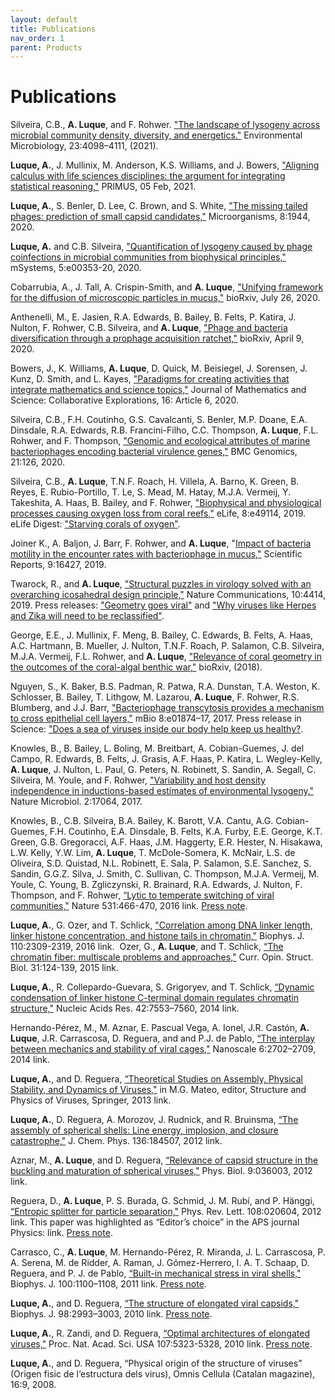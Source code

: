 ```yaml
---
layout: default
title: Publications
nav_order: 1
parent: Products
---
```


# Publications

Silveira, C.B., **A. Luque**, and F. Rohwer. ["The landscape of lysogeny across microbial community density, diversity, and energetics."](doi.org/10.1111/1462-2920.15640) Environmental Microbiology, 23:4098–4111, (2021).

**Luque, A.**, J. Mullinix, M. Anderson, K.S. Williams, and J. Bowers, ["Aligning calculus with life sciences disciplines: the argument for integrating statistical reasoning,"](www.tandfonline.com/doi/full/10.1080/10511970.2021.1881847) PRIMUS, 05 Feb, 2021.

**Luque, A.**, S. Benler, D. Lee, C. Brown, and S. White, ["The missing tailed phages: prediction of small capsid candidates,"](doi.org/10.3390/microorganisms8121944) Microorganisms, 8:1944, 2020.

**Luque, A.** and C.B. Silveira, ["Quantification of lysogeny caused by phage coinfections in microbial communities from biophysical principles,"](https://doi.org/10.1128/mSystems.00353-20) mSystems, 5:e00353-20, 2020.

Cobarrubia, A., J. Tall, A. Crispin-Smith, and **A. Luque**, ["Unifying framework for the diffusion of microscopic particles in mucus,"](https://doi.org/10.1101/2020.07.25.221416) bioRxiv, July 26, 2020.

Anthenelli, M., E. Jasien, R.A. Edwards, B. Bailey, B. Felts, P. Katira, J. Nulton, F. Rohwer, C.B. Silveira, and **A. Luque**, ["Phage and bacteria diversification through a prophage acquisition ratchet,"](https://doi.org/10.1101/2020.04.08.028340) bioRxiv, April 9, 2020.

Bowers, J., K. Williams, **A. Luque**, D. Quick, M. Beisiegel, J. Sorensen, J. Kunz, D. Smith, and L. Kayes, ["Paradigms for creating activities that integrate mathematics and science topics,"](doi.org/10.25891/14f6-by82) Journal of Mathematics and Science: Collaborative Explorations, 16: Article 6, 2020.

Silveira, C.B., F.H. Coutinho, G.S. Cavalcanti, S. Benler, M.P. Doane, E.A. Dinsdale, R.A. Edwards, R.B. Francini-Filho, C.C. Thompson, **A. Luque**, F.L. Rohwer, and F. Thompson, ["Genomic and ecological attributes of marine bacteriophages encoding bacterial virulence genes,"](https://doi.org/10.1186/s12864-020-6523-2) BMC Genomics, 21:126, 2020.

Silveira, C.B., **A. Luque**, T.N.F. Roach, H. Villela, A. Barno, K. Green, B. Reyes, E. Rubio-Portillo, T. Le, S. Mead, M. Hatay, M.J.A. Vermeij, Y. Takeshita, A. Haas, B. Bailey, and F. Rohwer, ["Biophysical and physiological processes causing oxygen loss from coral reefs,"](https://doi.org/10.7554/eLife.49114) eLife, 8:e49114, 2019. eLife Digest: ["Starving corals of oxygen"](elifesciences.org/digests/49114/starving-corals-of-oxygen).

Joiner K., A. Baljon, J. Barr, F. Rohwer, and **A. Luque**, "[Impact of bacteria motility in the encounter rates with bacteriophage in mucus,"](doi.org/10.1038/s41598-019-52794-2) Scientific Reports, 9:16427, 2019.

Twarock, R., and **A. Luque**, ["Structural puzzles in virology solved with an overarching icosahedral design principle,"](https://doi.org/10.1038/s41467-019-12367-3) Nature Communications, 10:4414, 2019. Press releases: ["Geometry goes viral"](https://www.york.ac.uk/news-and-events/news/2019/research/geometry-viral-researchers-solve-virus-puzzle/) and ["Why viruses like Herpes and Zika will need to be reclassified"](https://www.eurekalert.org/pub_releases/2019-09/sdsu-wvl092519.php). 

George, E.E., J. Mullinix, F. Meng, B. Bailey, C. Edwards, B. Felts, A. Haas, A.C. Hartmann, B. Mueller, J. Nulton, T.N.F. Roach, P. Salamon, C.B. Silveira, M.J.A. Vermeij, F.L. Rohwer, and **A. Luque**, ["Relevance of coral geometry in the outcomes of the coral-algal benthic war,"](https://doi.org/10.1101/327031) bioRxiv, (2018). 

Nguyen, S., K. Baker, B.S. Padman, R. Patwa, R.A. Dunstan, T.A. Weston, K. Schlosser, B. Bailey, T. Lithgow, M. Lazarou, **A. Luque**, F. Rohwer, R.S. Blumberg, and J.J. Barr, ["Bacteriophage transcytosis provides a mechanism to cross epithelial cell layers,"](https://doi.org/10.1128/mBio.01874-17) mBio 8:e01874–17, 2017. Press release in Science: ["Does a sea of viruses inside our body help keep us healthy?](http://www.sciencemag.org/news/2017/11/does-sea-viruses-inside-our-body-help-keep-us-healthy). 

Knowles, B., B. Bailey, L. Boling, M. Breitbart, A. Cobian-Guemes, J. del Campo, R. Edwards, B. Felts, J. Grasis, A.F. Haas, P. Katira, L. Wegley-Kelly, **A. Luque**, J. Nulton, L. Paul, G. Peters, N. Robinett, S. Sandin, A. Segall, C. Silveira, M. Youle, and F. Rohwer, ["Variability and host density independence in inductions-based estimates of environmental lysogeny,"](https://www.nature.com/articles/nmicrobiol201764) Nature Microbiol. 2:17064, 2017.

Knowles, B., C.B. Silveira, B.A. Bailey, K. Barott, V.A. Cantu, A.G. Cobian-Guemes, F.H. Coutinho, E.A. Dinsdale, B. Felts, K.A. Furby, E.E. George, K.T. Green, G.B. Gregoracci, A.F. Haas, J.M. Haggerty, E.R. Hester, N. Hisakawa, L.W. Kelly, Y.W. Lim, **A. Luque**, T. McDole-Somera, K. McNair, L.S. de Oliveira, S.D. Quistad, N.L. Robinett, E. Sala, P. Salamon, S.E. Sanchez, S. Sandin, G.G.Z. Silva, J. Smith, C. Sullivan, C. Thompson, M.J.A. Vermeij, M. Youle, C. Young, B. Zgliczynski, R. Brainard, R.A. Edwards, J. Nulton, F. Thompson, and F. Rohwer, [“Lytic to temperate switching of viral communities,"](http://www.nature.com/nature/journal/vaop/ncurrent/full/nature17193.html) Nature 531:466-470, 2016 link. [Press note](http://newscenter.sdsu.edu/sdsu_newscenter/news_story.aspx?sid=76090).

**Luque, A.**, G. Ozer, and T. Schlick, ["Correlation among DNA linker length, linker histone concentration, and histone tails in chromatin,"](http://www.sciencedirect.com/science/article/pii/S0006349516302193) Biophys. J. 110:2309-2319, 2016 link. 
​
Ozer, G., **A. Luque**, and T. Schlick, [“The chromatin fiber: multiscale problems and approaches,"](http://www.sciencedirect.com/science/article/pii/S0959440X15000548) Curr. Opin. Struct. Biol. 31:124-139, 2015 link.

**Luque, A.**, R. Collepardo-Guevara, S. Grigoryev, and T. Schlick, [“Dynamic condensation of linker histone C-terminal domain regulates chromatin structure,"](http://nar.oxfordjournals.org/content/42/12/7553.long) Nucleic Acids Res. 42:7553–7560, 2014 link.

Hernando-Pérez, M., M. Aznar, E. Pascual Vega, A. Ionel, J.R. Castón, **A. Luque**, J.R. Carrascosa, D. Reguera, and and P.J. de Pablo, [“The interplay between mechanics and stability of viral cages,"](http://pubs.rsc.org/en/Content/ArticleLanding/2014/NR/c3nr05763a#!divAbstract) Nanoscale 6:2702–2709, 2014 link. 

**Luque, A.**, and D. Reguera, [“Theoretical Studies on Assembly, Physical Stability, and Dynamics of Viruses,"](http://www.ncbi.nlm.nih.gov/pubmed/23737065) in M.G. Mateo, editor, Structure and Physics of Viruses, Springer, 2013 link. 

**Luque, A.**, D. Reguera, A. Morozov, J. Rudnick, and R. Bruinsma, [“The assembly of spherical shells: Line energy, implosion, and closure catastrophe,"](http://scitation.aip.org/content/aip/journal/jcp/136/18/10.1063/1.4712304) J. Chem. Phys. 136:184507, 2012 link.

Aznar, M., **A. Luque**, and D. Reguera, [“Relevance of capsid structure in the buckling and maturation of spherical viruses,"](http://iopscience.iop.org/1478-3975/9/3/036003/) Phys. Biol. 9:036003, 2012 link.

Reguera, D., **A. Luque**, P. S. Burada, G. Schmid, J. M. Rubí, and P. Hänggi, [“Entropic splitter for particle separation,"](http://journals.aps.org/prl/abstract/10.1103/PhysRevLett.108.020604) Phys. Rev. Lett. 108:020604, 2012 link. This paper was highlighted as “Editor’s choice” in the APS journal Physics: link. [Press note](http://www.nano-initiative-munich.de/press/press-releases/meldung/article/23/tidy-up-the-nanoparticle-mixtu/).

Carrasco, C., **A. Luque**, M. Hernando-Pérez, R. Miranda, J. L. Carrascosa, P. A. Serena, M. de Ridder, A. Raman, J. Gómez-Herrero, I. A. T. Schaap, D. Reguera, and P. J. de Pablo, [“Built-in mechanical stress in viral shells,"](http://www.cell.com/biophysj/abstract/S0006-3495(11)00053-1) Biophys. J. 100:1100–1108, 2011 link. [Press note](http://atomiumculture.eu/content/new-advances-our-knowledge-viruses).

**Luque, A.**, and D. Reguera, [“The structure of elongated viral capsids,"](http://www.cell.com/biophysj/abstract/S0006-3495(10)00332-2) Biophys. J. 98:2993–3003, 2010 link. [Press note](http://www.ub.edu/web/ub/en/menu_eines/noticies/2010/06/34.html).

**Luque, A.**, R. Zandi, and D. Reguera, [“Optimal architectures of elongated viruses,"](http://www.pnas.org/content/107/12/5323.full) Proc. Nat. Acad. Sci. USA 107:5323-5328, 2010 link. [Press note](http://www.ub.edu/web/ub/en/menu_eines/noticies/2010/06/34.html).

**Luque, A.**, and D. Reguera, “Physical origin of the structure of viruses” (Origen fisic de l‘estructura dels virus), Omnis Cellula (Catalan magazine), 16:9, 2008. 